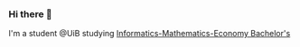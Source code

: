 ### Hi there 👋

I'm a student @UiB studying [Informatics-Mathematics-Economy Bachelor's](https://www.uib.no/en/studies/BATF-IM%C3%98)

<!--
**mrtineide/mrtineide** is a ✨ _special_ ✨ repository because its `README.md` (this file) appears on your GitHub profile.

Here are some ideas to get you started:

- 🔭 I’m currently working on ...
- 🌱 I’m currently learning ...
- 👯 I’m looking to collaborate on ...
- 🤔 I’m looking for help with ...
- 💬 Ask me about ...
- 📫 How to reach me: ...
- 😄 Pronouns: ...
- ⚡ Fun fact: ...
-->
